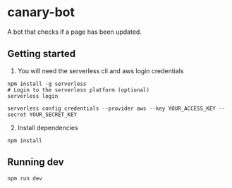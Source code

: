 # canary-bot
A bot that checks if a page has been updated.

## Getting started

1. You will need the serverless cli and aws login credentials
```
npm install -g serverless
# Login to the serverless platform (optional)
serverless login
```

```
serverless config credentials --provider aws --key YOUR_ACCESS_KEY --secret YOUR_SECRET_KEY
```

2. Install dependencies

```npm install```

## Running dev
```npm run dev```